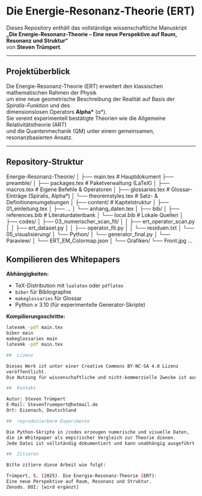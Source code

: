 # Die Energie-Resonanz-Theorie (ERT)

Dieses Repository enthält das vollständige wissenschaftliche Manuskript  
**„Die Energie-Resonanz-Theorie – Eine neue Perspektive auf Raum, Resonanz und Struktur“**  
von **Steven Trümpert**.

---

##  Projektüberblick

Die Energie-Resonanz-Theorie (ERT) erweitert den klassischen mathematischen Rahmen der Physik  
um eine neue geometrische Beschreibung der Realität auf Basis der *Spiralis-Funktion* und des  
dimensionslosen Operators **Alpha\*** (α\*).  
Sie vereint experimentell bestätigte Theorien wie die Allgemeine Relativitätstheorie (ART)  
und die Quantenmechanik (QM) unter einem gemeinsamen, resonanzbasierten Ansatz.

---

##  Repository-Struktur

Energie-Resonanz-Theorie/
│
├── main.tex # Hauptdokument
├── preamble/
│ ├── packages.tex # Paketverwaltung (LaTeX)
│ ├── macros.tex # Eigene Befehle & Operatoren
│ ├── glossaries.tex # Glossar-Einträge (Spiralis, Alpha*)
│ └── theoremstyles.tex # Satz- & Definitionenumgebungen
│
├── content/ # Kapitelstruktur
│ ├── 01_einleitung.tex
│ ├── ...
│ └── anhang_daten.tex
│
├── bib/
│ ├── references.bib # Literaturdatenbank
│ └── local.bib # Lokale Quellen
│
├── codes/
│ ├── 03_numerischer_scan_fit/
│ │ ├── ert_operator_scan.py
│ │ ├── ert_dataset.py
│ │ ├── operator_fit.py
│ │ └── residuen.txt
│ └── 05_visualisierung/
│   └── Python/
│     └── generator_final.py
│   └── Paraview/
│     └── ERT_EM_Colormap.json
│
└── Grafiken/
└── Front.jpg
...

## Kompilieren des Whitepapers

**Abhängigkeiten:**
- TeX-Distribution mit `lualatex` oder `pdflatex`
- `biber` für Bibliographie
- `makeglossaries` für Glossar
- Python ≥ 3.10 (für experimentelle Generator-Skripte)

**Kompilierungsschritte:**
```bash
latexmk -pdf main.tex
biber main
makeglossaries main
latexmk -pdf main.tex

##  Lizenz

Dieses Werk ist unter einer Creative Commons BY-NC-SA 4.0 Lizenz
veröffentlicht.
Die Nutzung für wissenschaftliche und nicht-kommerzielle Zwecke ist ausdrücklich erwünscht.

##  Kontakt

Autor: Steven Trümpert
E-Mail: StevenTruempert@hotmail.de
Ort: Eisenach, Deutschland

##  reproduzierbare Experimente

Die Python-Skripte in /codes erzeugen numerische und visuelle Daten,
die im Whitepaper als empirischer Vergleich zur Theorie dienen.
Jede Datei ist vollständig dokumentiert und kann unabhängig ausgeführt werden.

##  Zitieren

Bitte zitiere diese Arbeit wie folgt:

Trümpert, S. (2025). Die Energie-Resonanz-Theorie (ERT):
Eine neue Perspektive auf Raum, Resonanz und Struktur.
Zenodo. DOI: [wird ergänzt]